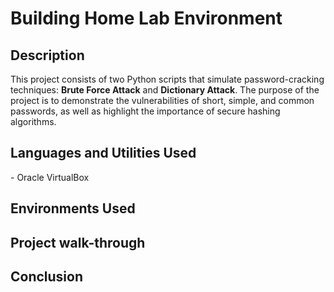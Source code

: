 # Building Home Lab Environment
<h2>Description</h2>
This project consists of two Python scripts that simulate password-cracking techniques: <b>Brute Force Attack</b> and <b>Dictionary Attack</b>. The purpose of the project is to demonstrate the vulnerabilities of short, simple, and common passwords, as well as highlight the importance of secure hashing algorithms.
<br />
<h2>Languages and Utilities Used</h2>
- Oracle VirtualBox
<h2>Environments Used </h2>

<h2>Project walk-through</h2>

<h2>Conclusion</h2>

